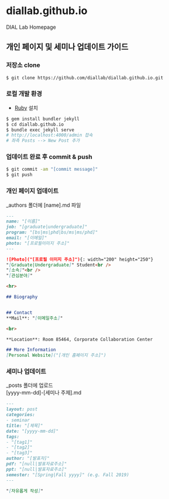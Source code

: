 # diallab.github.io
DIAL Lab Homepage


## 개인 페이지 및 세미나 업데이트 가이드

### 저장소 clone

```bash
$ git clone https://github.com/diallab/diallab.github.io.git
```

### 로컬 개발 환경
* [Ruby](https://www.ruby-lang.org/ko/) 설치
```bash
$ gem install bundler jekyll
$ cd diallab.github.io
$ bundle exec jekyll serve
# http://localhost:4000/admin 접속
# 좌측 Posts --> New Post 추가
```



### 업데이트 완료 후 commit & push

```bash
$ git commit -am "[commit message]"
$ git push
```

### 개인 페이지 업데이트

_authors 폴더에 [name].md 파일

```md
---
name: "[이름]"
job: "[graduate|undergraduate]"
program: "[bs|ms|phd|bs/ms|ms/phd]"
email: "[이메일]"
photo: "[프로필이미지 주소]"
---

![Photo]("[프로필 이미지 주소]"){: width="200" height="250"}
"[Graduate|Undergraduate]" Student<br />
"[소속]"<br />
"[관심분야]"

<hr>

## Biography


## Contact
**Mail**: "[이메일주소]"

<br>

**Location**: Room 85464, Corporate Collaboration Center

## More Information
[Personal Website]("[개인 홈페이지 주소]")

```

### 세미나 업데이트

_posts 폴더에 업로드 <br />
[yyyy-mm-dd]-[세미나 주제].md

```md
---
layout: post
categories:
- seminar
title: "[제목]"
date: "[yyyy-mm-dd]"
tags:
- "[tag1]"
- "[tag2]"
- "[tag3]"
author: "[발표자]"
pdf: "[null|발표자료주소]"
ppt: "[null|발표자료주소]"
semester: "[Spring|Fall yyyy]" (e.g. Fall 2019)
---

"[자유롭게 작성]"

```
